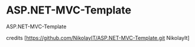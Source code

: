 # ASP.NET-MVC-Template
ASP.NET-MVC-Template

credits
[https://github.com/NikolayIT/ASP.NET-MVC-Template.git NikolayIt]